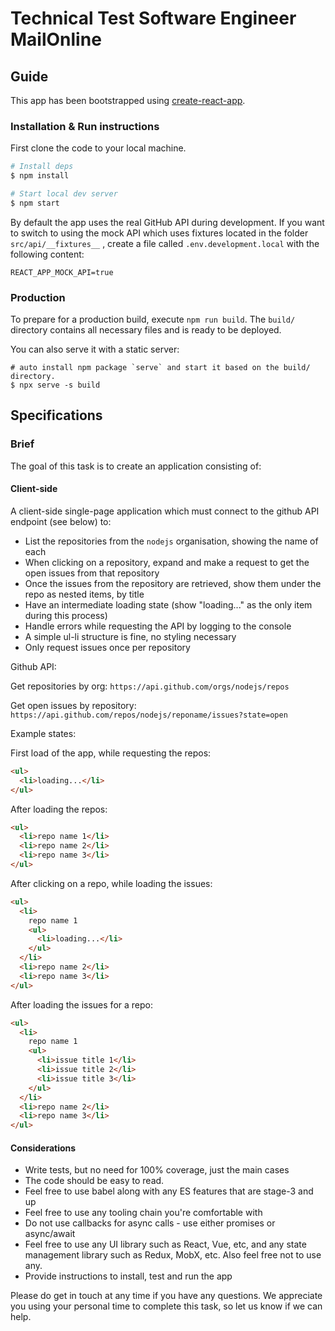 # Technical Test Software Engineer MailOnline

## Guide

This app has been bootstrapped using [create-react-app](https://github.com/facebookincubator/create-react-app).

### Installation & Run instructions
First clone the code to your local machine.

```bash
# Install deps
$ npm install

# Start local dev server
$ npm start 
```

By default the app uses the real GitHub API during development. If you want to switch to using the mock API
which uses fixtures located in the folder `src/api/__fixtures__` , create a file called `.env.development.local` with the following content:
```
REACT_APP_MOCK_API=true
```

### Production
To prepare for a production build, execute `npm run build`. 
The `build/` directory contains all necessary files and is ready to be deployed.

You can also serve it with a static server:
```
# auto install npm package `serve` and start it based on the build/ directory.
$ npx serve -s build
```

## Specifications

### Brief

The goal of this task is to create an application consisting of:

#### Client-side

A client-side single-page application which must connect to the github API endpoint (see below) to:
  - List the repositories from the `nodejs` organisation, showing the name of each
  - When clicking on a repository, expand and make a request to get the open issues from that repository
  - Once the issues from the repository are retrieved, show them under the repo as nested items, by title
  - Have an intermediate loading state (show "loading..." as the only item during this process)
  - Handle errors while requesting the API by logging to the console
  - A simple ul-li structure is fine, no styling necessary
  - Only request issues once per repository

Github API:

Get repositories by org:
`https://api.github.com/orgs/nodejs/repos`

Get open issues by repository:
`https://api.github.com/repos/nodejs/reponame/issues?state=open`

Example states:


First load of the app, while requesting the repos:
```html
<ul>
  <li>loading...</li>
</ul>
```

After loading the repos:

```html
<ul>
  <li>repo name 1</li>
  <li>repo name 2</li>
  <li>repo name 3</li>
</ul>
```

After clicking on a repo, while loading the issues:

```html
<ul>
  <li>
    repo name 1
    <ul>
      <li>loading...</li>
    </ul>
  </li>
  <li>repo name 2</li>
  <li>repo name 3</li>
</ul>
```

After loading the issues for a repo:

```html
<ul>
  <li>
    repo name 1
    <ul>
      <li>issue title 1</li>
      <li>issue title 2</li>
      <li>issue title 3</li>
    </ul>
  </li>
  <li>repo name 2</li>
  <li>repo name 3</li>
</ul>
```

#### Considerations

- Write tests, but no need for 100% coverage, just the main cases
- The code should be easy to read.
- Feel free to use babel along with any ES features that are stage-3 and up
- Feel free to use any tooling chain you're comfortable with
- Do not use callbacks for async calls - use either promises or async/await
- Feel free to use any UI library such as React, Vue, etc, and any state management library such as Redux, MobX, etc. Also feel free not to use any.
- Provide instructions to install, test and run the app

Please do get in touch at any time if you have any questions. We appreciate you using your personal time to complete this task, so let us know if we can help.
